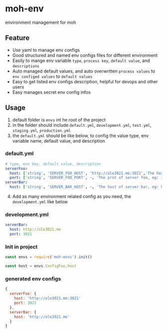 # moh-env
environment management for moh

## Feature

* Use yaml to manage env configs
* Good structured and named env configs files for different environment
* Easily to mange env variable `type`, `process key`, `default value`, and `descriptions`
* Auto managed default values, and auto overwritten `process values` to `env configed values` to `default values`
* Easy to get listed env configs description, helpful for devops and other users
* Easy manages secret env config infos

## Usage

1. default folder is `envs` int he root of the project
2. in the folder should include `default.yml`, `development.yml`, `test.yml`, `staging.yml`, `production.yml`
3. the `default.yml` should be like below, to config the value type, env variable name, default value, and description

### default.yml
```yaml
# type, env key, default value, description
serverFoo:
  host: ['string', 'SERVER_FOO_HOST', 'http://ole3021.me:3021','The host of server foo, eg: http://foo.com/3322']
  port: ['string', 'SERVER_FOO_PORT', ~, 'The prot of server foo, eg: 3021']
serverBar:
  host: ['string', 'SERVER_BAR_HOST', ~, 'The host of server bar, eg: http://foo.com/3322 [required]']
```

4. Add as many environment related config as you need, the `development.yml` like below

### development.yml
```yaml
serverBar:
  host: http://ole3021.me
  port: 3021
```

### Init in project
```javascript
const envs = require('moh-envs').init()

const host = envs.ConfigFoo.host
```

### generated env configs
```javascript
{
  serverFoo: {
    host: 'http://ole3021.me:3021'
    port: 3021
  },
  serverBar: {
    host: 'http://ole3021.me'
  }
}
```
